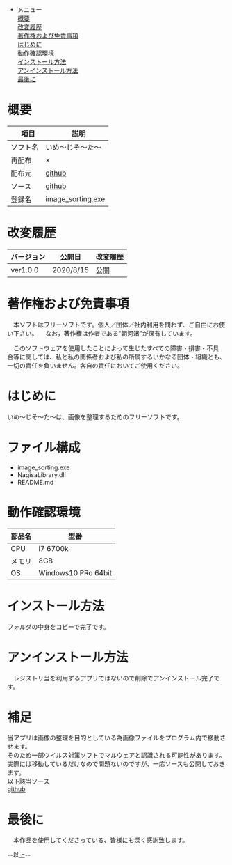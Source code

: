 * メニュー  
[概要](#概要)  
[改変履歴](#改変履歴)  
[著作権および免責事項](#著作権および免責事項)  
[はじめに](#はじめに)  
[動作確認環境](#動作確認環境)  
[インストール方法](#インストール方法)  
[アンインストール方法](#アンインストール方法)  
[最後に](#最後に)  

# 概要

|　項目　|　説明 |
|---|---|
| ソフト名 | いめ～じそ～た～ |
| 再配布 | × | 
| 配布元 | [github](https://github.com/asakawa-nagisa/image_sorting) |
| ソース | [github](https://github.com/asakawa-nagisa/image_sorting_source) |
| 登録名 | image_sorting.exe |

# 改変履歴

| バージョン | 公開日 | 改変履歴 |
|---|---|---|
| ver1.0.0 | 2020/8/15 | 公開 |

# 著作権および免責事項

　本ソフトはフリーソフトです。個人／団体／社内利用を問わず、ご自由にお使い下さい。
　なお，著作権は作者である"朝河渚"が保有しています。

　このソフトウェアを使用したことによって生じたすべての障害・損害・不具
合等に関しては、私と私の関係者および私の所属するいかなる団体・組織とも、
一切の責任を負いません。各自の責任においてご使用ください。

# はじめに
いめ～じそ～た～は、画像を整理するためのフリーソフトです。

# ファイル構成
* image_sorting.exe  
* NagisaLibrary.dll
* README.md

# 動作確認環境

|部品名|型番|
|---|---|
|CPU|i7 6700k|
|メモリ|8GB|
|OS|Windows10 PRo 64bit|

# インストール方法
  フォルダの中身をコピーで完了です。

# アンインストール方法
　レジストリ当を利用するアプリではないので削除でアンインストール完了です。

# 補足
当アプリは画像の整理を目的としている為画像ファイルをプログラム内で移動させます。  
そのため一部ウイルス対策ソフトでマルウェアと認識される可能性があります。  
実際には移動しているだけなので問題ないのですが、一応ソースも公開しておきます。  
以下該当ソース  
[github](https://github.com/asakawa-nagisa/image_sorting_source)

# 最後に
　本作品を使用してくださっている、皆様にも深く感謝致します。

--以上--